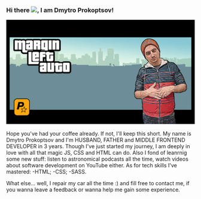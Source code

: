 ### Hi there <img src="https://raw.githubusercontent.com/MartinHeinz/MartinHeinz/master/wave.gif" width="30px">, I am Dmytro Prokoptsov!
![](banner.jpg)

Hope you've had your coffee already. If not, I'll keep this short. My name is Dmytro Prokoptsov and I'm HUSBAND, FATHER and MIDDLE FRONTEND DEVELOPER in 3 years. Though I've just started my journey, I am deeply in love with all that magic JS, CSS and HTML can do. Also I fond of leanrnig some new stuff: listen to astronomical podcasts all the time, watch videos about software development on YouTube either. 
As for tech skills I've mastered:
-HTML;
-CSS;
-SASS.

What else... well, I repair my car all the time :) and fill free to contact me, if you wanna leave a feedback or wanna help me gain some experience.
<!--
**ProkoptsovD/ProkoptsovD** is a ✨ _special_ ✨ repository because its `README.md` (this file) appears on your GitHub profile.

Here are some ideas to get you started:

- 🔭 I’m currently working on ...
- 🌱 I’m currently learning ...
- 👯 I’m looking to collaborate on ...
- 🤔 I’m looking for help with ...
- 💬 Ask me about ...
- 📫 How to reach me: ...
- 😄 Pronouns: ...
- ⚡ Fun fact: ...
-->
